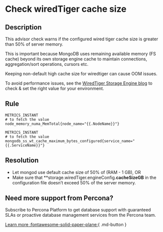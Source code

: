 # Check wiredTiger cache size

## Description
This advisor check warns if the configured wired tiger cache size is greater than 50% of server memory. 

This is important because MongoDB uses remaining available memory (FS cache) beyond its own storage engine cache to maintain connections, aggregation/sort operations, cursors etc. 

Keeping non-default high cache size for wiredtiger can cause OOM issues.

To avoid performance issues, see the [WiredTiger Storage Engine blog](https://www.mongodb.com/docs/manual/core/wiredtiger/#memory-use) to check & set the right value for your environment.


## Rule
```
METRICS_INSTANT
# to fetch the value
node_memory_numa_MemTotal{node_name="{{.NodeName}}"}

METRICS_INSTANT
# to fetch the value
mongodb_ss_wt_cache_maximum_bytes_configured{service_name="{{.ServiceName}}"}            
```

## Resolution
- Let mongod use default cache size of 50% of (RAM - 1 GB), OR 
- Make sure that **storage.wiredTiger.engineConfig.**cacheSizeGB** in the configuration file doesn’t exceed 50% of the server memory.

## Need more support from Percona?
Subscribe to Percona Platform to get database support with guaranteed SLAs or proactive database management services from the Percona team.

[Learn more :fontawesome-solid-paper-plane:](https://per.co.na/subscribe){ .md-button }